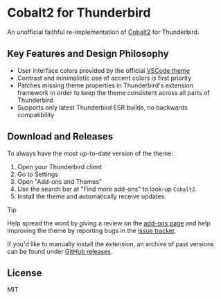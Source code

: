 # Cobalt2 for Thunderbird

An unofficial faithful re-implementation of [Cobalt2](https://github.com/wesbos/cobalt2-vscode) for Thunderbird.

## Key Features and Design Philosophy

- User interface colors provided by the official [VSCode theme](https://github.com/wesbos/cobalt2-vscode)
- Contrast and minimalistic use of accent colors is first priority
- Patches missing theme properties in Thunderbird's extension framework in order to keep the theme consistent across all parts of Thunderbird
- Supports only latest Thunderbird ESR builds, no backwards compatibility

## Download and Releases

To always have the most up-to-date version of the theme:

1. Open your Thunderbird client
2. Go to Settings
3. Open "Add-ons and Themes"
4. Use the search bar at "Find more add-ons" to look-up `Cobalt2`.
5. Install the theme and automatically receive updates

> [!TIP]
> Help spread the word by giving a review on the [add-ons page](https://addons.thunderbird.net/en-US/thunderbird/addon/cobalt2/) and help improving the theme by reporting bugs in the [issue tracker](https://github.com/Pogodaanton/cobalt2-thunderbird/issues).

If you'd like to manually install the extension, an archive of past versions can be found under [GitHub releases](https://github.com/Pogodaanton/cobalt2-thunderbird/releases).

## License

MIT
